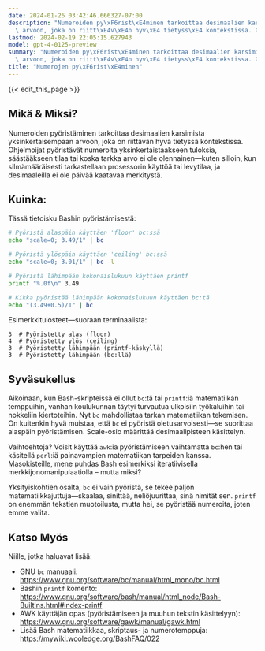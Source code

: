 ```yaml
---
date: 2024-01-26 03:42:46.666327-07:00
description: "Numeroiden py\xF6rist\xE4minen tarkoittaa desimaalien karsimista yksinkertaisempaan\
  \ arvoon, joka on riitt\xE4v\xE4n hyv\xE4 tietyss\xE4 kontekstissa. Ohjelmoijat\u2026"
lastmod: 2024-02-19 22:05:15.627943
model: gpt-4-0125-preview
summary: "Numeroiden py\xF6rist\xE4minen tarkoittaa desimaalien karsimista yksinkertaisempaan\
  \ arvoon, joka on riitt\xE4v\xE4n hyv\xE4 tietyss\xE4 kontekstissa. Ohjelmoijat\u2026"
title: "Numerojen py\xF6rist\xE4minen"
---
```


{{< edit_this_page >}}

## Mikä & Miksi?

Numeroiden pyöristäminen tarkoittaa desimaalien karsimista yksinkertaisempaan arvoon, joka on riittävän hyvä tietyssä kontekstissa. Ohjelmoijat pyöristävät numeroita yksinkertaistaakseen tuloksia, säästääkseen tilaa tai koska tarkka arvo ei ole olennainen—kuten silloin, kun silmämääräisesti tarkastellaan prosessorin käyttöä tai levytilaa, ja desimaaleilla ei ole päivää kaatavaa merkitystä.

## Kuinka:

Tässä tietoisku Bashin pyöristämisestä:

```Bash
# Pyöristä alaspäin käyttäen 'floor' bc:ssä
echo "scale=0; 3.49/1" | bc

# Pyöristä ylöspäin käyttäen 'ceiling' bc:ssä
echo "scale=0; 3.01/1" | bc -l

# Pyöristä lähimpään kokonaislukuun käyttäen printf
printf "%.0f\n" 3.49

# Kikka pyöristää lähimpään kokonaislukuun käyttäen bc:tä
echo "(3.49+0.5)/1" | bc
```

Esimerkkitulosteet—suoraan terminaalista:

```
3  # Pyöristetty alas (floor)
4  # Pyöristetty ylös (ceiling)
3  # Pyöristetty lähimpään (printf-käskyllä)
3  # Pyöristetty lähimpään (bc:llä)
```

## Syväsukellus

Aikoinaan, kun Bash-skripteissä ei ollut `bc`:tä tai `printf`:iä matematiikan temppuihin, vanhan koulukunnan täytyi turvautua ulkoisiin työkaluihin tai nokkeliin kiertoteihin. Nyt `bc` mahdollistaa tarkan matematiikan tekemisen. On kuitenkin hyvä muistaa, että `bc` ei pyöristä oletusarvoisesti—se suorittaa alaspäin pyöristämisen. Scale-osio määrittää desimaalipisteen käsittelyn.

Vaihtoehtoja? Voisit käyttää `awk`:ia pyöristämiseen vaihtamatta `bc`:hen tai käsitellä `perl`:iä painavampien matematiikan tarpeiden kanssa. Masokisteille, mene puhdas Bash esimerkiksi iteratiivisella merkkijonomanipulaatiolla – mutta miksi?

Yksityiskohtien osalta, `bc` ei vain pyöristä, se tekee paljon matematiikkajuttuja—skaalaa, sinittää, neliöjuurittaa, sinä nimität sen. `printf` on enemmän tekstien muotoilusta, mutta hei, se pyöristää numeroita, joten emme valita.

## Katso Myös

Niille, jotka haluavat lisää:

- GNU `bc` manuaali: https://www.gnu.org/software/bc/manual/html_mono/bc.html
- Bashin `printf` komento: https://www.gnu.org/software/bash/manual/html_node/Bash-Builtins.html#index-printf
- AWK käyttäjän opas (pyöristämiseen ja muuhun tekstin käsittelyyn): https://www.gnu.org/software/gawk/manual/gawk.html
- Lisää Bash matematiikkaa, skriptaus- ja numerotemppuja: https://mywiki.wooledge.org/BashFAQ/022
